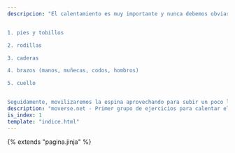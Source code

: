 ```yaml
---
descripcion: "El calentamiento es muy importante y nunca debemos obviarlo. El que describo aquí empieza por los pies y termina en el cuello. Es decir, trabajamos por orden:


1. pies y tobillos

2. rodillas

3. caderas

4. brazos (manos, muñecas, codos, hombros)

5. cuello


Seguidamente, movilizaremos la espina aprovechando para subir un poco las pulsaciones."
description: "moverse.net - Primer grupo de ejercicios para calentar el cuerpo antes de empezar el entrenamiento"
is_index: 1
template: "indice.html"
---
```

{% extends "pagina.jinja" %}